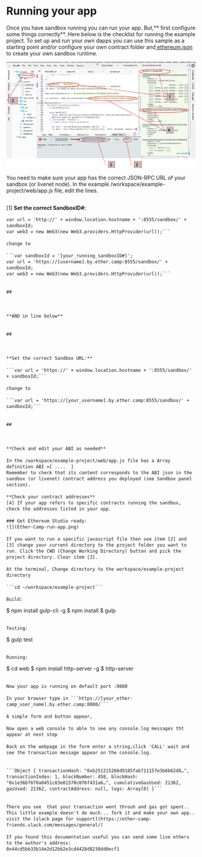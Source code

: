 # Running your app

Once you have sandbox running you can run your app. But,** first configure some things correctly**. Here below is the checklist for running the example project. To set up and run your own dapps you can use this sample as a starting point and/or configure your own contract folder and[ ethereum.json](https://nogo10.gitbooks.io/ether-camp-live-studio-primer/content/ethereumjson_structure.html) to create your own sandbox runtime.

![](Ether-Camp-run-app.png)

You need to make sure your app has the correct JSON-RPC URL of your sandbox (or livenet node). In the example /workspace/example-project/web/app.js file, edit the lines.

## 




[1] **Set the correct SandboxID#:**

```var sandboxId = '[somenumber]';
var url = 'http://' + window.location.hostname + ':8555/sandbox/' + sandboxId;
var web3 = new Web3(new Web3.providers.HttpProvider(url));```

change to

```var sandboxId = '[your_running_sandboxID#]';
var url = 'https://[username].by.ether.camp:8555/sandbox/' + sandboxId;
var web3 = new Web3(new Web3.providers.HttpProvider(url));```


## 



**AND in line below**


## 



**Set the correct Sandbox URL:**

```var url = 'https://' + window.location.hostname + ':8555/sandbox/' + sandboxId;```

change to

```var url = 'https://[your_username].by.ether.camp:8555/sandbox/' + sandboxId;```


## 



**Check and edit your ABI as needed**

In the /workspace/example-project/web/app.js file has a Array definition ABI =[ ....  ]
Remember to check that its content corresponds to the ABI json in the sandbox (or livenet) contract address you deployed (see Sandbox panel section).

**Check your contract addresses**
[4] If your app refers to specific contracts running the sandbox, check the addresses listed in your app.

### Get Ethereum Studio ready:
![](Ether-Camp-run-app.png)

If you want to run a specific javascript file then see item [2] and [3] change your current directory to the project folder you want to run. Click the CWD (Change Working Directory) button and pick the project directory. Clear item [3].

At the terminal, Change directory to the workspace/example-project directory

```cd ~/workspace/example-project```

Build:
```
$ npm install gulp-cli -g
$ npm install
$ gulp
```

Testing:
```
$ gulp test
```

Running:
```
$ cd web
$ npm install http-server -g
$ http-server
```

Now your app is running on default port :8080

In your browser type in ```https://[your_ether-camp_user_name].by.ether.camp:8080/```

A simple form and button appear, 

Now open a web console to able to see any console.log messages tht appear at next step

Back on the webpage in the form enter a string,click 'CALL' wait and see the transaction message appear on the console.log.


```Object { transactionHash: "0xb251215266d9185fab711157e3b6b62d8…", transactionIndex: 1, blockNumber: 458, blockHash: "0x1e36bf6f0a8451c83e01570c0f6f431a6…", cumulativeGasUsed: 21362, gasUsed: 21362, contractAddress: null, logs: Array[0] }```


There you see  that your transaction went throuh and gas got spent.. This little example doesn't do much... fork it and make your own app.. visit the [slack page for support](https://ether-camp-friends.slack.com/messages/general/)

If you found this documentation useful you can send some live ethers to the author's address:
0x44cd5bb33b14e2d12bb2e3cd4428d8238dd0ecf1


